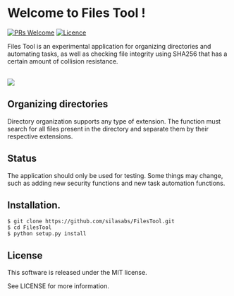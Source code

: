 # Welcome to Files Tool !
[![PRs Welcome](https://img.shields.io/badge/PRs-Welcome-brightgreen.svg?style=flat-square)](http://makeapullrequest.com)  [![Licence](https://img.shields.io/badge/License-MIT-critical)](https://github.com/silasabs/FilesTool/blob/main/LICENSE)

Files Tool is an experimental application for organizing directories and automating tasks, as well as checking file integrity using SHA256 that has a certain amount of collision resistance.
<br><br>
<p align="left">
  <img src="https://i.postimg.cc/MTYJX04q/Capturar.png">
</p>

## Organizing directories

Directory organization supports any type of extension. The function must search for all files present in the directory and separate them by their respective extensions.

## Status

The application should only be used for testing. Some things may change, such as adding new security functions and new task automation functions.

## Installation.

```
$ git clone https://github.com/silasabs/FilesTool.git
$ cd FilesTool
$ python setup.py install
```
## License
This software is released under the MIT license.

See LICENSE for more information.
